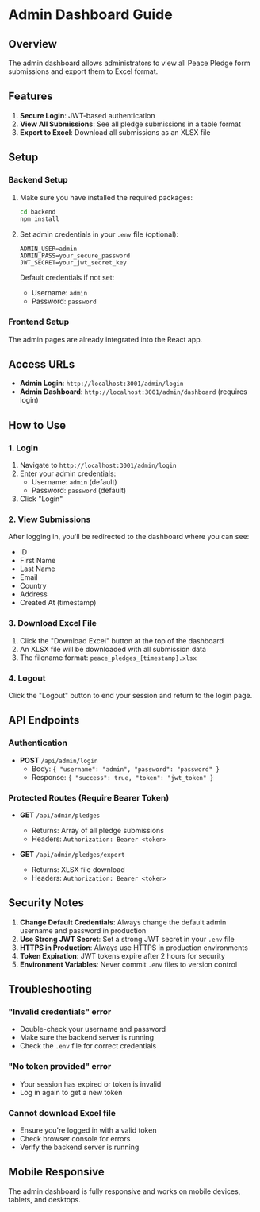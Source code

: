 # Admin Dashboard Guide

## Overview

The admin dashboard allows administrators to view all Peace Pledge form submissions and export them to Excel format.

## Features

1. **Secure Login**: JWT-based authentication
2. **View All Submissions**: See all pledge submissions in a table format
3. **Export to Excel**: Download all submissions as an XLSX file

## Setup

### Backend Setup

1. Make sure you have installed the required packages:

   ```bash
   cd backend
   npm install
   ```

2. Set admin credentials in your `.env` file (optional):

   ```
   ADMIN_USER=admin
   ADMIN_PASS=your_secure_password
   JWT_SECRET=your_jwt_secret_key
   ```

   Default credentials if not set:

   - Username: `admin`
   - Password: `password`

### Frontend Setup

The admin pages are already integrated into the React app.

## Access URLs

- **Admin Login**: `http://localhost:3001/admin/login`
- **Admin Dashboard**: `http://localhost:3001/admin/dashboard` (requires login)

## How to Use

### 1. Login

1. Navigate to `http://localhost:3001/admin/login`
2. Enter your admin credentials:
   - Username: `admin` (default)
   - Password: `password` (default)
3. Click "Login"

### 2. View Submissions

After logging in, you'll be redirected to the dashboard where you can see:

- ID
- First Name
- Last Name
- Email
- Country
- Address
- Created At (timestamp)

### 3. Download Excel File

1. Click the "Download Excel" button at the top of the dashboard
2. An XLSX file will be downloaded with all submission data
3. The filename format: `peace_pledges_[timestamp].xlsx`

### 4. Logout

Click the "Logout" button to end your session and return to the login page.

## API Endpoints

### Authentication

- **POST** `/api/admin/login`
  - Body: `{ "username": "admin", "password": "password" }`
  - Response: `{ "success": true, "token": "jwt_token" }`

### Protected Routes (Require Bearer Token)

- **GET** `/api/admin/pledges`

  - Returns: Array of all pledge submissions
  - Headers: `Authorization: Bearer <token>`

- **GET** `/api/admin/pledges/export`
  - Returns: XLSX file download
  - Headers: `Authorization: Bearer <token>`

## Security Notes

1. **Change Default Credentials**: Always change the default admin username and password in production
2. **Use Strong JWT Secret**: Set a strong JWT secret in your `.env` file
3. **HTTPS in Production**: Always use HTTPS in production environments
4. **Token Expiration**: JWT tokens expire after 2 hours for security
5. **Environment Variables**: Never commit `.env` files to version control

## Troubleshooting

### "Invalid credentials" error

- Double-check your username and password
- Make sure the backend server is running
- Check the `.env` file for correct credentials

### "No token provided" error

- Your session has expired or token is invalid
- Log in again to get a new token

### Cannot download Excel file

- Ensure you're logged in with a valid token
- Check browser console for errors
- Verify the backend server is running

## Mobile Responsive

The admin dashboard is fully responsive and works on mobile devices, tablets, and desktops.
